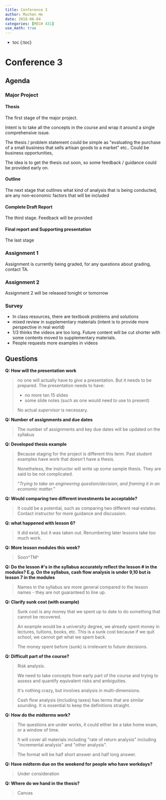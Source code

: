 ```yaml
---
title: Conference 3
author: Muchen He
date: 2018-06-04
categories: [MECH 431]
use_math: true
---
```




- toc
{:toc}

# Conference 3

## Agenda

### Major Project

#### Thesis

The first stage of the major project.

Intent is to take all the concepts in the course and wrap it around a single comprehensive issue.

The thesis / problem statement could be simple as "evaluating the purchase of a small business that sells artisan goods to a market" etc.. Could be business opportunities,

The idea is to get the thesis out soon, so some feedback / guidance could be provided early on.

#### Outline

The next stage that outlines what kind of analysis that is being conducted, are any non-economic factors that will be included

#### Complete Draft Report

The third stage. Feedback will be provided

#### Final report and Supporting presentation

The last stage

### Assignment 1

Assignment is currently being graded, for any questions about grading, contact TA.

### Assignment 2

Assignment 2 will be released tonight or tomorrow

### Survey

- In class resources, there are textbook problems and solutions
- mixed review in supplementary materials (intent is to provide more perspective in real world)
- 1/3 thinks the videos are too long. Future content will be cut shorter with some contents moved to supplementary materials.
- People requests more examples in videos



## Questions

**Q: How will the presentation work**

> no one will actually have to *give* a presentation. But it needs to be prepared. The presentation needs to have:
>
> - no more tan 15 slides
> - some slide notes (such as one would need to use to present)
>
> No actual *supervisor* is necessary.

**Q: Number of assignments and due dates**

> The number of assignments and key due dates will be updated on the syllabus

**Q: Developed thesis example**

> Because staging for the project is different this term. Past student examples have work that doesn't have a thesis.
>
> Nonetheless, the instructor will write up some sample thesis. They are said to be not complicated.
>
> "*Trying to take an engineering question/decision, and framing it in an economic matter.*"

**Q: Would comparing two different investments be acceptable?**

> It could be a potential, such as comparing two different real estates. Contact instructor for more guidance and discussion.

**Q: what happened with lesson 6?**

> It did exist, but it was taken out. Renumbering later lessons take too much work.

**Q: More lesson modules this week?**

> Soon^TM^

**Q: Do the lesson #'s in the syllabus accurately reflect the lesson # in the modules?  E.g. On the syllabus, cash flow analysis is under 9,10 but is lesson 7 in the modules**

> Names in the syllabus are more general compared to the lesson names - they are not guaranteed to line up.

**Q: Clarify sunk cost (with example)**

> Sunk cost is any money that we spent up to date to do something that cannot be recovered.
>
> An example would be a university degree, we already spent money in lectures, tuitions, books, etc. This is a sunk cost because if we quit school, we cannot get what we spent back.
>
> The money spent before (sunk) is irrelevant to future decisions.

**Q: Difficult part of the course?**

> Risk analysis.
>
> We need to take concepts from early part of the course and trying to assess and quantify equivalent risks and ambiguities.
>
> It's nothing crazy, but involves analysis in multi-dimensions.
>
> Cash flow analysis (including taxes) has terms that are similar sounding. It is essential to keep the definitions straight.

**Q: How do the midterms work?**

> The questions are under works, it could either be a take home exam, or a window of time.
>
> It will cover all materials including "rate of return analysis" including "incremental analysis" and "other analysis".
>
> The format will be half short answer and half long answer.

**Q: Have midterm due on the weekend for people who have workdays?**

> Under consideration

**Q: Where do we hand in the thesis?**

> Canvas
